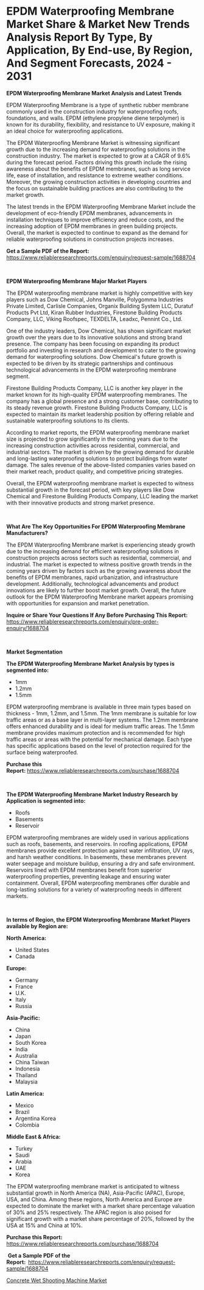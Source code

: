 <p><h1>EPDM Waterproofing Membrane Market Share & Market New Trends Analysis Report By Type, By Application, By End-use, By Region, And Segment Forecasts, 2024 - 2031</h1></p><p><strong>EPDM Waterproofing Membrane Market Analysis and Latest Trends</strong></p>
<p><p>EPDM Waterproofing Membrane is a type of synthetic rubber membrane commonly used in the construction industry for waterproofing roofs, foundations, and walls. EPDM (ethylene propylene diene terpolymer) is known for its durability, flexibility, and resistance to UV exposure, making it an ideal choice for waterproofing applications.</p><p>The EPDM Waterproofing Membrane Market is witnessing significant growth due to the increasing demand for waterproofing solutions in the construction industry. The market is expected to grow at a CAGR of 9.6% during the forecast period. Factors driving this growth include the rising awareness about the benefits of EPDM membranes, such as long service life, ease of installation, and resistance to extreme weather conditions. Moreover, the growing construction activities in developing countries and the focus on sustainable building practices are also contributing to the market growth.</p><p>The latest trends in the EPDM Waterproofing Membrane Market include the development of eco-friendly EPDM membranes, advancements in installation techniques to improve efficiency and reduce costs, and the increasing adoption of EPDM membranes in green building projects. Overall, the market is expected to continue to expand as the demand for reliable waterproofing solutions in construction projects increases.</p></p>
<p><strong>Get a Sample PDF of the Report:&nbsp;</strong> <a href="https://www.reliableresearchreports.com/enquiry/request-sample/1688704">https://www.reliableresearchreports.com/enquiry/request-sample/1688704</a></p>
<p>&nbsp;</p>
<p><strong>EPDM Waterproofing Membrane Major Market Players</strong></p>
<p><p>The EPDM waterproofing membrane market is highly competitive with key players such as Dow Chemical, Johns Manville, Polygomma Industries Private Limited, Carlisle Companies, Organix Building System LLC, Duratuf Products Pvt Ltd, Kiran Rubber Industries, Firestone Building Products Company, LLC, Viking Roofspec, TEXDELTA, Leadxc, Pennint Co., Ltd.</p><p>One of the industry leaders, Dow Chemical, has shown significant market growth over the years due to its innovative solutions and strong brand presence. The company has been focusing on expanding its product portfolio and investing in research and development to cater to the growing demand for waterproofing solutions. Dow Chemical's future growth is expected to be driven by its strategic partnerships and continuous technological advancements in the EPDM waterproofing membrane segment.</p><p>Firestone Building Products Company, LLC is another key player in the market known for its high-quality EPDM waterproofing membranes. The company has a global presence and a strong customer base, contributing to its steady revenue growth. Firestone Building Products Company, LLC is expected to maintain its market leadership position by offering reliable and sustainable waterproofing solutions to its clients.</p><p>According to market reports, the EPDM waterproofing membrane market size is projected to grow significantly in the coming years due to the increasing construction activities across residential, commercial, and industrial sectors. The market is driven by the growing demand for durable and long-lasting waterproofing solutions to protect buildings from water damage. The sales revenue of the above-listed companies varies based on their market reach, product quality, and competitive pricing strategies.</p><p>Overall, the EPDM waterproofing membrane market is expected to witness substantial growth in the forecast period, with key players like Dow Chemical and Firestone Building Products Company, LLC leading the market with their innovative products and strong market presence.</p></p>
<p>&nbsp;</p>
<p><strong>What Are The Key Opportunities For EPDM Waterproofing Membrane Manufacturers?</strong></p>
<p><p>The EPDM Waterproofing Membrane market is experiencing steady growth due to the increasing demand for efficient waterproofing solutions in construction projects across sectors such as residential, commercial, and industrial. The market is expected to witness positive growth trends in the coming years driven by factors such as the growing awareness about the benefits of EPDM membranes, rapid urbanization, and infrastructure development. Additionally, technological advancements and product innovations are likely to further boost market growth. Overall, the future outlook for the EPDM Waterproofing Membrane market appears promising with opportunities for expansion and market penetration.</p></p>
<p><strong>Inquire or Share Your Questions If Any Before Purchasing This Report:</strong> <a href="https://www.reliableresearchreports.com/enquiry/pre-order-enquiry/1688704">https://www.reliableresearchreports.com/enquiry/pre-order-enquiry/1688704</a></p>
<p>&nbsp;</p>
<p><strong>Market Segmentation</strong></p>
<p><strong>The EPDM Waterproofing Membrane Market Analysis by types is segmented into:</strong></p>
<p><ul><li>1mm</li><li>1.2mm</li><li>1.5mm</li></ul></p>
<p><p>EPDM waterproofing membrane is available in three main types based on thickness - 1mm, 1.2mm, and 1.5mm. The 1mm membrane is suitable for low traffic areas or as a base layer in multi-layer systems. The 1.2mm membrane offers enhanced durability and is ideal for medium traffic areas. The 1.5mm membrane provides maximum protection and is recommended for high traffic areas or areas with the potential for mechanical damage. Each type has specific applications based on the level of protection required for the surface being waterproofed.</p></p>
<p><strong>Purchase this Report:&nbsp;</strong><a href="https://www.reliableresearchreports.com/purchase/1688704">https://www.reliableresearchreports.com/purchase/1688704</a></p>
<p>&nbsp;</p>
<p><strong>The EPDM Waterproofing Membrane Market Industry Research by Application is segmented into:</strong></p>
<p><ul><li>Roofs</li><li>Basements</li><li>Reservoir</li></ul></p>
<p><p>EPDM waterproofing membranes are widely used in various applications such as roofs, basements, and reservoirs. In roofing applications, EPDM membranes provide excellent protection against water infiltration, UV rays, and harsh weather conditions. In basements, these membranes prevent water seepage and moisture buildup, ensuring a dry and safe environment. Reservoirs lined with EPDM membranes benefit from superior waterproofing properties, preventing leakage and ensuring water containment. Overall, EPDM waterproofing membranes offer durable and long-lasting solutions for a variety of waterproofing needs in different markets.</p></p>
<p>&nbsp;</p>
<p><strong>In terms of Region, the EPDM Waterproofing Membrane Market Players available by Region are:</strong></p>
<p>
    <p> <strong> North America: </strong>
        <ul>
            <li>United States</li>
            <li>Canada</li>
        </ul>
        </p> 
    <p> <strong> Europe: </strong>
        <ul>
            <li>Germany</li>
            <li>France</li>
            <li>U.K.</li>
            <li>Italy</li>
            <li>Russia</li>
        </ul>
        </p> 
    <p> <strong> Asia-Pacific: </strong>
        <ul>
            <li>China</li>
            <li>Japan</li>
            <li>South Korea</li>
            <li>India</li>
            <li>Australia</li>
            <li>China Taiwan</li>
            <li>Indonesia</li>
            <li>Thailand</li>
            <li>Malaysia</li>
        </ul>
        </p> 
    <p> <strong> Latin America: </strong>
        <ul>
            <li>Mexico</li>
            <li>Brazil</li>
            <li>Argentina Korea</li>
            <li>Colombia</li>
        </ul>
        </p> 
    <p> <strong> Middle East & Africa: </strong>
        <ul>
            <li>Turkey</li>
            <li>Saudi</li>
            <li>Arabia</li>
            <li>UAE</li>
            <li>Korea</li>
        </ul>
    </p>
    </p>
<p><p>The EPDM waterproofing membrane market is anticipated to witness substantial growth in North America (NA), Asia-Pacific (APAC), Europe, USA, and China. Among these regions, North America and Europe are expected to dominate the market with a market share percentage valuation of 30% and 25% respectively. The APAC region is also poised for significant growth with a market share percentage of 20%, followed by the USA at 15% and China at 10%.</p></p>
<p><strong>Purchase this Report: </strong><a href="https://www.reliableresearchreports.com/purchase/1688704">https://www.reliableresearchreports.com/purchase/1688704</a></p>
<p>&nbsp;<strong>Get a Sample PDF of the Report:&nbsp;&nbsp;</strong><a href="https://www.reliableresearchreports.com/enquiry/request-sample/1688704">https://www.reliableresearchreports.com/enquiry/request-sample/1688704</a></p>
<p><strong></strong></p>
<p><p><a href="https://github.com/edytherolanlouisejk1miz0wig/Market-Research-Report-List-1/blob/main/concrete-wet-shooting-machine-market.md">Concrete Wet Shooting Machine Market</a></p></p>